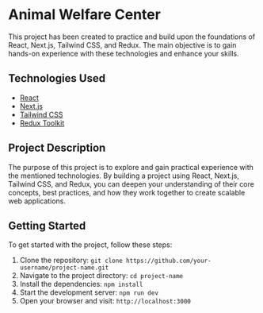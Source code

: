 # Animal Welfare Center

This project has been created to practice and build upon the foundations of React, Next.js, Tailwind CSS, and Redux. The main objective is to gain hands-on experience with these technologies and enhance your skills.

## Technologies Used

- [React](https://reactjs.org/)
- [Next.js](https://nextjs.org/)
- [Tailwind CSS](https://tailwindcss.com/)
- [Redux Toolkit](https://redux.js.org/)

## Project Description

The purpose of this project is to explore and gain practical experience with the mentioned technologies. By building a project using React, Next.js, Tailwind CSS, and Redux, you can deepen your understanding of their core concepts, best practices, and how they work together to create scalable web applications.

## Getting Started

To get started with the project, follow these steps:

1. Clone the repository: `git clone https://github.com/your-username/project-name.git`
2. Navigate to the project directory: `cd project-name`
3. Install the dependencies: `npm install`
4. Start the development server: `npm run dev`
5. Open your browser and visit: `http://localhost:3000`





